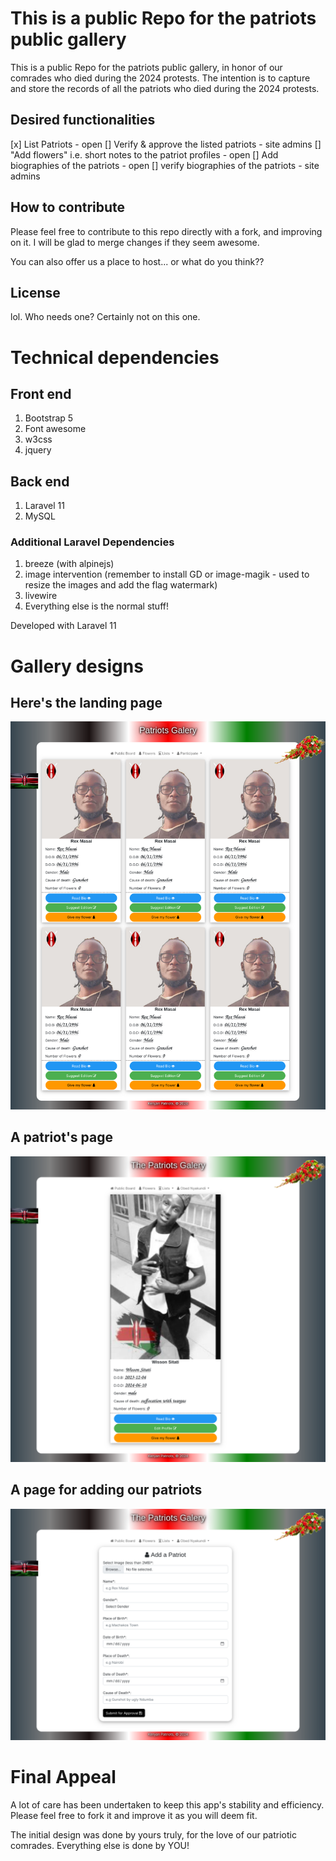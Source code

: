 # This is a public Repo for the patriots public gallery

This is a public Repo for the patriots public gallery, in honor of our comrades who died during the 2024 protests. The intention is to capture and store the records of all the patriots who died during the 2024 protests.

## Desired functionalities
[x] List Patriots - open
[] Verify & approve the listed patriots - site admins
[] "Add flowers" i.e. short notes to the patriot profiles - open
[] Add biographies of the patriots - open
[] verify biographies of the patriots - site admins

## How to contribute
Please feel free to contribute to this repo directly with a fork, and improving on it. I will be glad to merge changes if they seem awesome.

You can also offer us a place to host... or what do you think??

## License
lol. Who needs one? Certainly not on this one.

# Technical dependencies
## Front end
1. Bootstrap 5
2. Font awesome
3. w3css
4. jquery

## Back end
1. Laravel 11
2. MySQL

### Additional Laravel Dependencies
1. breeze (with alpinejs)
2. image intervention (remember to install GD or image-magik - used to resize the images and add the flag watermark)
3. livewire
4. Everything else is the normal stuff!

Developed with Laravel 11

# Gallery designs

## Here's the landing page
![Landing Page](./gallery/landing_page.png)

## A patriot's page
![Patriot Page](./gallery/patriot.png)

## A page for adding our patriots
![Patriot adding form](./gallery/addform.png)

# Final Appeal
A lot of care has been undertaken to keep this app's stability and efficiency. Please feel free to fork it and improve it as you will deem fit.

The initial design was done by yours truly, for the love of our patriotic comrades. Everything else is done by YOU!